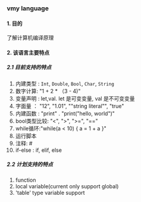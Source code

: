 ### vmy language

#### 1. 目的

了解计算机编译原理

#### 2. 该语言主要特点

##### 2.1 目前支持的特点

1. 内建类型 : `Int`, `Double`, `Bool`, `Char`, `String`
2. 数字计算: "1 + 2 * （3 - 4)"
3. 变量声明 : let,val. let 是可变变量, val 是不可变变量
4. 字面量 ： "12", "1.01", ""string literal"", "true" 
5. 内建函数 : "print" . "print("hello, world")"
6. bool类型比较: "<", ">", ">=", "=="
7. while循环:"while(a < 10) { a = 1 + a }" 
8. 运行脚本
9. 注释: #
10. if-else : if, elif, else

##### 2.2 计划支持的特点
1. function
2. local variable(current only support global)
3. 'table' type variable support 

